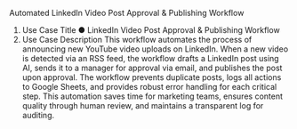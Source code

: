 Automated LinkedIn Video Post Approval & Publishing Workflow 
1. Use Case Title 
  ● LinkedIn Video Post Approval & Publishing Workflow 
2. Use Case Description 
  This workflow automates the process of announcing new YouTube video uploads on LinkedIn. When a new video is detected via an RSS feed, the workflow drafts a LinkedIn post using AI, sends it to a manager for approval via email, and publishes the post upon approval. The workflow prevents 
  duplicate posts, logs all actions to Google Sheets, and provides robust 
  error handling for each critical step. This automation saves time for 
  marketing teams, ensures content quality through human review, and 
  maintains a transparent log for auditing. 
